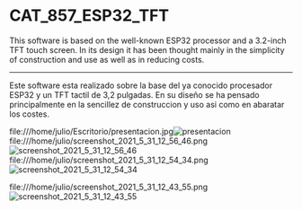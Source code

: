 # CAT_857_ESP32_TFT


This software is based on the well-known ESP32 processor and a 3.2-inch TFT touch screen. In its design it has been thought mainly in the simplicity of construction and use as well as in reducing costs.




------------------------------------------------------
Este software esta realizado sobre la base del ya conocido procesador ESP32 y un TFT tactil de 3,2 pulgadas. En su diseño se ha pensado principalmente en la sencillez de construccion y uso asi como en abaratar los costes.


file:///home/julio/Escritorio/presentacion.jpg![presentacion](https://user-images.githubusercontent.com/53334131/120209270-c4256000-c22e-11eb-8882-b65f067ae907.jpg) file:///home/julio/screenshot_2021_5_31_12_56_46.png![screenshot_2021_5_31_12_56_46](https://user-images.githubusercontent.com/53334131/120209080-8a545980-c22e-11eb-8495-a1157b31166b.png)
file:///home/julio/screenshot_2021_5_31_12_54_34.png![screenshot_2021_5_31_12_54_34](https://user-images.githubusercontent.com/53334131/120209150-9e985680-c22e-11eb-92c2-357e0fcbb036.png)

file:///home/julio/screenshot_2021_5_31_12_43_55.png![screenshot_2021_5_31_12_43_55](https://user-images.githubusercontent.com/53334131/120209212-b374ea00-c22e-11eb-8eed-86e0ff28d068.png)
